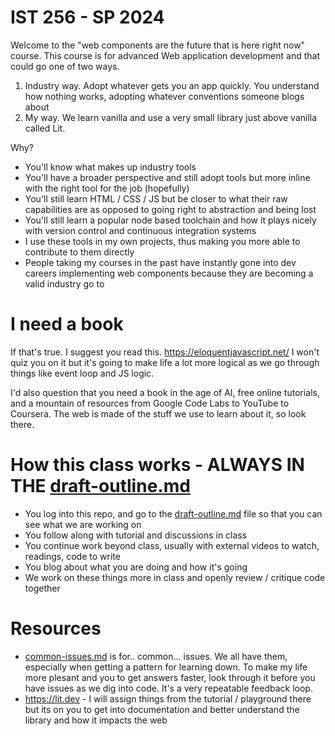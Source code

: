 # IST 256 - SP 2024
Welcome to the "web components are the future that is here right now" course. This course is for advanced Web application development and that could go one of two ways.
1. Industry way. Adopt whatever gets you an app quickly. You understand how nothing works, adopting whatever conventions someone blogs about
2. My way. We learn vanilla and use a very small library just above vanilla called Lit.

Why?
- You'll know what makes up industry tools
- You'll have a broader perspective and still adopt tools but more inline with the right tool for the job (hopefully)
- You'll still learn HTML / CSS / JS but be closer to what their raw capabilities are as opposed to going right to abstraction and being lost
- You'll still learn a popular node based toolchain and how it plays nicely with version control and continuous integration systems
- I use these tools in my own projects, thus making you more able to contribute to them directly
- People taking my courses in the past have instantly gone into dev careers implementing web components because they are becoming a valid industry go to

# I need a book
If that's true. I suggest you read this. https://eloquentjavascript.net/
I won't quiz you on it but it's going to make life a lot more logical as we go through things like event loop and JS logic.

I'd also question that you need a book in the age of AI, free online tutorials, and a mountain of resources from Google Code Labs to YouTube to Coursera. The web is made of the stuff we use to learn about it, so look there.

# How this class works - ALWAYS IN THE [draft-outline.md](draft-outline.md)
- You log into this repo, and go to the [draft-outline.md](draft-outline.md) file so that you can see what we are working on
- You follow along with tutorial and discussions in class
- You continue work beyond class, usually with external videos to watch, readings, code to write
- You blog about what you are doing and how it's going
- We work on these things more in class and openly review / critique code together

# Resources
- [common-issues.md](common-issues.md) is for.. common... issues. We all have them, especially when getting a pattern for learning down. To make my life more plesant and you to get answers faster, look through it before you have issues as we dig into code. It's a very repeatable feedback loop.
- https://lit.dev - I will assign things from the tutorial / playground there but its on you to get into documentation and better understand the library and how it impacts the web

